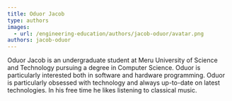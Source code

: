 ```yaml
---
title: Oduor Jacob
type: authors
images:
  - url: /engineering-education/authors/jacob-oduor/avatar.png
authors: jacob-oduor
---
```

Oduor Jacob is an undergraduate student at Meru University of Science and Technology  pursuing a degree in Computer Science. Oduor is particularly interested both in software and hardware programming. Oduor is particularly obsessed with technology and always up-to-date on latest technologies. In his free time he likes listening to classical music.
